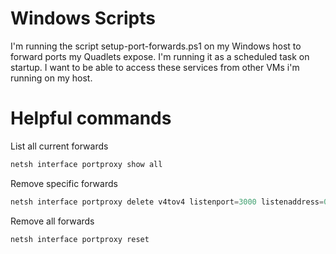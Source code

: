 # Windows Scripts

I'm running the script setup-port-forwards.ps1 on my Windows host to forward ports my Quadlets expose. I'm running it as a scheduled task on startup. I want to be able to access these services from other VMs i'm running on my host.

# Helpful commands

List all current forwards

````PowerShell
netsh interface portproxy show all
````

Remove specific forwards

````PowerShell
netsh interface portproxy delete v4tov4 listenport=3000 listenaddress=0.0.0.0
````

Remove all forwards

````PowerShell
netsh interface portproxy reset
````